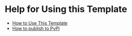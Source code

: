 # Help for Using this Template


- [How to Use This Template](usage.md)
- [How to publish to PyPI](publish.md)

